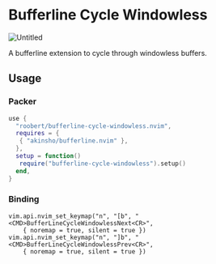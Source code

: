 # Bufferline Cycle Windowless

![Untitled](https://user-images.githubusercontent.com/226654/208321256-c7c8e1cc-620e-4c67-bf08-7bb793f8c9ff.gif)

A bufferline extension to cycle through windowless buffers.

## Usage

### Packer

```lua
use {
  "roobert/bufferline-cycle-windowless.nvim",
  requires = {
   { "akinsho/bufferline.nvim" },
  },
  setup = function()
   require("bufferline-cycle-windowless").setup()
  end,
}
```

### Binding

```
vim.api.nvim_set_keymap("n", "[b", "<CMD>BufferLineCycleWindowlessNext<CR>",
    { noremap = true, silent = true })
vim.api.nvim_set_keymap("n", "]b", "<CMD>BufferLineCycleWindowlessPrev<CR>",
    { noremap = true, silent = true })
```
